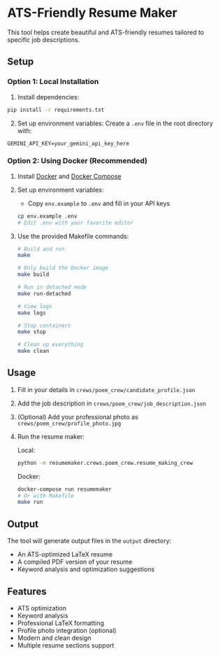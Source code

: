 # ATS-Friendly Resume Maker

This tool helps create beautiful and ATS-friendly resumes tailored to specific job descriptions.

## Setup

### Option 1: Local Installation

1. Install dependencies:
```bash
pip install -r requirements.txt
```

2. Set up environment variables:
Create a `.env` file in the root directory with:
```
GEMINI_API_KEY=your_gemini_api_key_here
```

### Option 2: Using Docker (Recommended)

1. Install [Docker](https://docs.docker.com/get-docker/) and [Docker Compose](https://docs.docker.com/compose/install/)

2. Set up environment variables:
   - Copy `env.example` to `.env` and fill in your API keys
   ```bash
   cp env.example .env
   # Edit .env with your favorite editor
   ```

3. Use the provided Makefile commands:
   ```bash
   # Build and run
   make

   # Only build the Docker image
   make build

   # Run in detached mode
   make run-detached

   # View logs
   make logs

   # Stop containers
   make stop

   # Clean up everything
   make clean
   ```

## Usage

1. Fill in your details in `crews/poem_crew/candidate_profile.json`
2. Add the job description in `crews/poem_crew/job_description.json`
3. (Optional) Add your professional photo as `crews/poem_crew/profile_photo.jpg`
4. Run the resume maker:

   Local:
   ```bash
   python -m resumemaker.crews.poem_crew.resume_making_crew
   ```
   
   Docker:
   ```bash
   docker-compose run resumemaker
   # Or with Makefile
   make run
   ```

## Output

The tool will generate output files in the `output` directory:
- An ATS-optimized LaTeX resume
- A compiled PDF version of your resume
- Keyword analysis and optimization suggestions

## Features

- ATS optimization
- Keyword analysis
- Professional LaTeX formatting
- Profile photo integration (optional)
- Modern and clean design
- Multiple resume sections support
